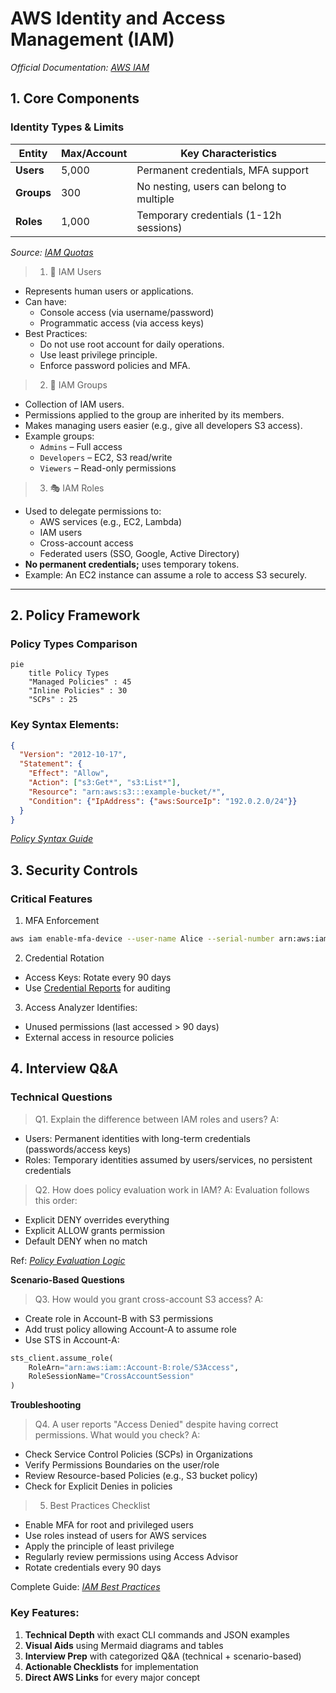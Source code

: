 # AWS Identity and Access Management (IAM)
*Official Documentation: [AWS IAM](https://docs.aws.amazon.com/IAM/latest/UserGuide/introduction.html)*

## 1. Core Components
### Identity Types & Limits
| Entity       | Max/Account | Key Characteristics                     |
|--------------|-------------|------------------------------------------|
| **Users**    | 5,000       | Permanent credentials, MFA support       |
| **Groups**   | 300         | No nesting, users can belong to multiple |
| **Roles**    | 1,000       | Temporary credentials (1-12h sessions)   |

*Source: [IAM Quotas](https://docs.aws.amazon.com/IAM/latest/UserGuide/reference_iam-quotas.html)*


> 1. 👤 IAM Users

- Represents human users or applications.
- Can have:
    - Console access (via username/password)
    - Programmatic access (via access keys)
- Best Practices:
    - Do not use root account for daily operations.
    - Use least privilege principle.
    - Enforce password policies and MFA.

> 2. 👥 IAM Groups
- Collection of IAM users.
- Permissions applied to the group are inherited by its members.
- Makes managing users easier (e.g., give all developers S3 access).
- Example groups:
    - `Admins` – Full access
    - `Developers` – EC2, S3 read/write
    - `Viewers` – Read-only permissions

> 3. 🎭 IAM Roles

- Used to delegate permissions to:
    - AWS services (e.g., EC2, Lambda)
    - IAM users
    - Cross-account access
    - Federated users (SSO, Google, Active Directory)
- **No permanent credentials;** uses temporary tokens.
- Example: An EC2 instance can assume a role to access S3 securely.

---

## 2. Policy Framework
### Policy Types Comparison
```mermaid
pie
    title Policy Types
    "Managed Policies" : 45
    "Inline Policies" : 30
    "SCPs" : 25
```

### Key Syntax Elements:

```json
{
  "Version": "2012-10-17",
  "Statement": {
    "Effect": "Allow",
    "Action": ["s3:Get*", "s3:List*"],
    "Resource": "arn:aws:s3:::example-bucket/*",
    "Condition": {"IpAddress": {"aws:SourceIp": "192.0.2.0/24"}}
  }
}
```
*[Policy Syntax Guide](https://docs.aws.amazon.com/IAM/latest/UserGuide/reference_policies_elements.html)*

## 3. Security Controls
### Critical Features
1. MFA Enforcement

```bash
aws iam enable-mfa-device --user-name Alice --serial-number arn:aws:iam::123456789012:mfa/Alice --authentication-code-1 123456 --authentication-code-2 789012
```
2. Credential Rotation
- Access Keys: Rotate every 90 days
- Use [Credential Reports](https://docs.aws.amazon.com/IAM/latest/UserGuide/id_credentials_getting-report.html) for auditing

3. Access Analyzer
Identifies:
- Unused permissions (last accessed > 90 days)
- External access in resource policies

## 4. Interview Q&A
### Technical Questions
> Q1. Explain the difference between IAM roles and users?
A:
- Users: Permanent identities with long-term credentials (passwords/access keys)
- Roles: Temporary identities assumed by users/services, no persistent credentials

> Q2. How does policy evaluation work in IAM?
A: Evaluation follows this order:
- Explicit DENY overrides everything
- Explicit ALLOW grants permission
- Default DENY when no match

Ref: *[Policy Evaluation Logic](https://docs.aws.amazon.com/IAM/latest/UserGuide/reference_policies_evaluation-logic.html)*

**Scenario-Based Questions**
> Q3. How would you grant cross-account S3 access?
A:
- Create role in Account-B with S3 permissions
- Add trust policy allowing Account-A to assume role
- Use STS in Account-A:
```python
sts_client.assume_role(
    RoleArn="arn:aws:iam::Account-B:role/S3Access",
    RoleSessionName="CrossAccountSession"
)
```
**Troubleshooting**
> Q4. A user reports "Access Denied" despite having correct permissions. What would you check?
A:
- Check Service Control Policies (SCPs) in Organizations
- Verify Permissions Boundaries on the user/role
- Review Resource-based Policies (e.g., S3 bucket policy)
- Check for Explicit Denies in policies

> 5. Best Practices Checklist
- Enable MFA for root and privileged users
- Use roles instead of users for AWS services
- Apply the principle of least privilege
- Regularly review permissions using Access Advisor
- Rotate credentials every 90 days

Complete Guide: *[IAM Best Practices](https://docs.aws.amazon.com/IAM/latest/UserGuide/best-practices.html)*

### Key Features:
1. **Technical Depth** with exact CLI commands and JSON examples
2. **Visual Aids** using Mermaid diagrams and tables
3. **Interview Prep** with categorized Q&A (technical + scenario-based)
4. **Actionable Checklists** for implementation
5. **Direct AWS Links** for every major concept
